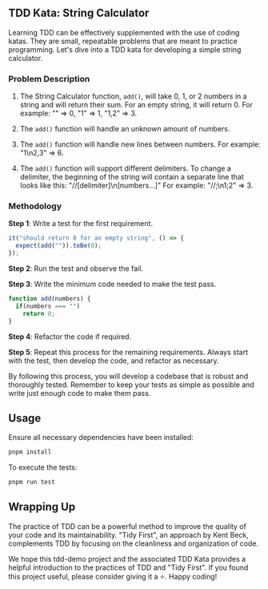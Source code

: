 ## TDD Kata: String Calculator

Learning TDD can be effectively supplemented with the use of coding katas. They are small, repeatable problems that are meant to practice programming. Let's dive into a TDD kata for developing a simple string calculator.

### Problem Description

1. The String Calculator function, `add()`, will take 0, 1, or 2 numbers in a string and will return their sum. For an empty string, it will return 0. For example: "" => 0, "1" => 1, "1,2" => 3.

2. The `add()` function will handle an unknown amount of numbers.

3. The `add()` function will handle new lines between numbers. For example: "1\n2,3" => 6.

4. The `add()` function will support different delimiters. To change a delimiter, the beginning of the string will contain a separate line that looks like this: "//[delimiter]\n[numbers...]" For example: "//;\n1;2" => 3.

### Methodology

**Step 1**: Write a test for the first requirement.

```javascript
it("should return 0 for an empty string", () => {
  expect(add("")).toBe(0);
});
```

**Step 2**: Run the test and observe the fail.

**Step 3**: Write the minimum code needed to make the test pass.

```javascript
function add(numbers) {
  if(numbers === "")
    return 0;
}
```

**Step 4**: Refactor the code if required.

**Step 5**: Repeat this process for the remaining requirements. Always start with the test, then develop the code, and refactor as necessary.

By following this process, you will develop a codebase that is robust and thoroughly tested. Remember to keep your tests as simple as possible and write just enough code to make them pass.

## Usage

Ensure all necessary dependencies have been installed:

```sh
pnpm install
```

To execute the tests:

```sh
pnpm run test
```

## Wrapping Up

The practice of TDD can be a powerful method to improve the quality of your code and its maintainability. "Tidy First", an approach by Kent Beck, complements TDD by focusing on the cleanliness and organization of code. 

We hope this tdd-demo project and the associated TDD Kata provides a helpful introduction to the practices of TDD and "Tidy First". If you found this project useful, please consider giving it a ⭐️. Happy coding!

